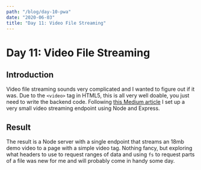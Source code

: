 ```yaml
---
path: "/blog/day-10-pwa"
date: "2020-06-03"
title: "Day 11: Video File Streaming"
---
```


# Day 11: Video File Streaming

## Introduction

Video file streaming sounds very complicated and I wanted to figure out if it was. Due to the `<video>` tag in HTML5, this is all very well doable, you just need to write the backend code. Following [this Medium article](https://medium.com/better-programming/video-stream-with-node-js-and-html5-320b3191a6b6) I set up a very small video streaming endpoint using Node and Express.

## Result

The result is a Node server with a single endpoint that streams an 18mb demo video to a page with a simple video tag. Nothing fancy, but exploring what headers to use to request ranges of data and using `fs` to request parts of a file was new for me and will probably come in handy some day.
